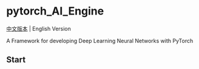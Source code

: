 # pytorch_AI_Engine

[中文版本](https://github.com/QixuanAI/pytorch_AI_Engine/blob/master/README.md) | English Version


A Framework for developing Deep Learning Neural Networks with PyTorch


## Start
